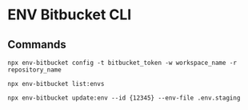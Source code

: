 # ENV Bitbucket CLI

## Commands

```shell
npx env-bitbucket config -t bitbucket_token -w workspace_name -r repository_name

npx env-bitbucket list:envs

npx env-bitbucket update:env --id {12345} --env-file .env.staging
```